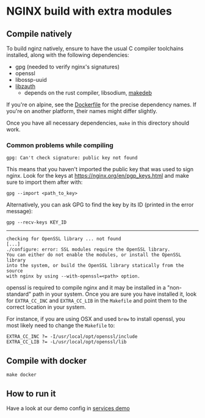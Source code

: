 # NGINX build with extra modules

## Compile natively

To build nginz natively, ensure to have the usual C compiler toolchains installed, along with the following dependencies:

* gpg (needed to verify nginx's signatures)
* openssl
* libossp-uuid
* [libzauth](../../libs/libzauth) 
    * depends on the rust compiler, libsodium, [makedeb](../../tools/makedeb)

If you're on alpine, see the [Dockerfile](Dockerfile) for the precise dependency names. If you're on another platform, their names might differ slightly.

Once you have all necessary dependencies, `make` in this directory should work.

### Common problems while compiling

```
gpg: Can't check signature: public key not found
```

This means that you haven't imported the public key that was used to sign nginx. Look for the keys at https://nginx.org/en/pgp_keys.html and make sure to import them after with:

`gpg --import <path_to_key>`

Alternatively, you can ask GPG to find the key by its ID (printed in the error message):

`gpg --recv-keys KEY_ID`

---

```
checking for OpenSSL library ... not found
[...]
./configure: error: SSL modules require the OpenSSL library.
You can either do not enable the modules, or install the OpenSSL library
into the system, or build the OpenSSL library statically from the source
with nginx by using --with-openssl=<path> option.
```

openssl is required to compile nginx and it may be installed in a "non-standard" path in your system. Once you are sure you have installed it, look for `EXTRA_CC_INC` and `EXTRA_CC_LIB` in the `Makefile` and point them to the correct location in your system.

For instance, if you are using OSX and used `brew` to install openssl, you most likely need to change the `Makefile` to:
```
EXTRA_CC_INC ?= -I/usr/local/opt/openssl/include
EXTRA_CC_LIB ?= -L/usr/local/opt/openssl/lib
```

## Compile with docker

`make docker`

## How to run it

Have a look at our demo config in [services demo](../../deploy/services-demo/conf/nginz)
